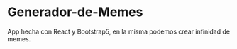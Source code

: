 # Generador-de-Memes
App hecha con React y Bootstrap5, en la misma podemos crear infinidad de memes.
